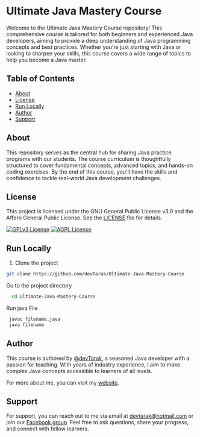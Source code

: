 # Ultimate Java Mastery Course

Welcome to the Ultimate Java Mastery Course repository! This comprehensive course is tailored for both beginners and experienced Java developers, aiming to provide a deep understanding of Java programming concepts and best practices. Whether you're just starting with Java or looking to sharpen your skills, this course covers a wide range of topics to help you become a Java master.

## Table of Contents
- [About](#ultimate-java-mastery-course)
- [License](#License)
- [Run Locally](#run-locally)
- [Author](#author)
- [Support](#support)

## About

This repository serves as the central hub for sharing Java practice programs with our students. The course curriculum is thoughtfully structured to cover fundamental concepts, advanced topics, and hands-on coding exercises. By the end of this course, you'll have the skills and confidence to tackle real-world Java development challenges.

## License

This project is licensed under the GNU General Public License v3.0 and the Affero General Public License. See the [LICENSE](LICENSE) file for details.

[![GPLv3 License](https://img.shields.io/badge/License-GPL%20v3-yellow.svg)](https://opensource.org/licenses/)
[![AGPL License](https://img.shields.io/badge/license-AGPL-blue.svg)](http://www.gnu.org/licenses/agpl-3.0)

## Run Locally

1. Clone the project

```bash
git clone https://github.com/devTarak/Ultimate-Java-Mastery-Course
```

Go to the project directory

```bash
  cd Ultimate-Java-Mastery-Course
```

Run java File

```bash
 javac filename.java
 java filename
```
## Author
This course is authored by [@devTarak](https://github.com/devTarak), a seasoned Java developer with a passion for teaching. With years of industry experience, I aim to make complex Java concepts accessible to learners of all levels.

For more about me, you can visit my [website](https://devtarak.github.io/about.html).

## Support

For support, you can reach out to me via email at devtarak@hotmail.com or join our [Facebook group](https://www.facebook.com/groups/helloexperts/). Feel free to ask questions, share your progress, and connect with fellow learners.

